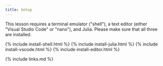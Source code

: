 ```yaml
---
title: Setup
---
```


This lesson requires a terminal emulator ("shell"), a text editor
(either "Visual Studio Code" or "nano"), and Julia. Please make sure that all three are installed.

{% include install-shell.html %}
{% include install-julia.html %}
{% include install-vscode.html %}
{% include install-editor.html %}

{% include links.md %}
